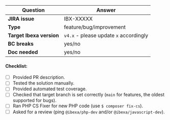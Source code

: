 | Question                                  | Answer
| ---------------------------------------- | ------------------
| **JIRA issue**                          | IBX-XXXXX
| **Type**                                   | feature/bug/improvement
| **Target Ibexa version** | `v4.x` - please update `x` accordingly
| **BC breaks**                          | yes/no
| **Doc needed**                       | yes/no

<!-- Replace this comment with Pull Request description -->

#### Checklist:
- [ ] Provided PR description.
- [ ] Tested the solution manually.
- [ ] Provided automated test coverage.
- [ ] Checked that target branch is set correctly (`main` for features, the oldest supported for bugs).
- [ ] Ran PHP CS Fixer for new PHP code (use `$ composer fix-cs`).
- [ ] Asked for a review (ping `@ibexa/php-dev` and/or `@ibexa/javascript-dev`).
